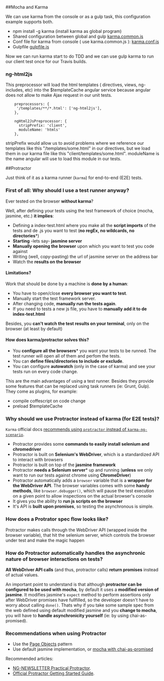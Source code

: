 ##Mocha and Karma


We can use karma from the console or as a gulp task, this configuration example supports both.

  - npm install -g karma (install karma as global program)
  - Shared configuration between global and gulp [karma.common.js](./karma-files/karma.common.js)
  - Conf file for karma from console ( use karma.common.js ): [karma.conf.js](./karma-files/karma.conf.js)
  - Gulpfile [gulpfile.js](./karma-files/gulpfile.js)

Now we can run karma start to do TDD and we can use gulp karma to run our client test once for our Travis builds.


### ng-html2js

This preprocessor will load the html templates ( directives, views, ng-includes, etc) into the $templateCache angular service
because angular does not allow to make Ajax request in our unit tests.

````
    preprocessors: {
     '/templates/**/*.html': ['ng-html2js'],
    },

    ngHtml2JsPreprocessor: {
      stripPrefix: 'client',
      moduleName: 'htmls'
    },
````

stripPrefix would allow us to avoid problems where we reference our templates like this "/templates/some.html" in our directives, but we load them
in our karma file like this "client/templates/some.html".
moduleName is the name angular will use to load this module in our tests.



##Protractor

Just think of it as a karma runner (`karma`) for end-to-end (E2E) tests.

### First of all: Why should I use a test runner anyway?

Ever tested on the browser **without karma**?

Well, after defining your tests using the test framework of choice (mocha, jasmine, etc.) **it implies**:
  - Defining a index-test.html where you make all the **script imports** of the tests and de .js you want to test (**no regEx, no wildcards, no directories***)
  - **Starting** -lets say- **jasmine server**
  - **Manually opening the browser** upon which you want to test you code against
  - Writing (well, copy-pasting) the url of jasmine server on the address bar
  - Watch the **results on the browser**

#### Limitations?

Work that should be done by a machine is **done by a human**:
  - You have to open/close **every browser you want to test**.
  - Manually start the test framework server.
  - After changing code, **manually run the tests again**.
  - If you need to tests a new js file, you have to **manually add it to de index-test.html**

Besides, you **can't watch the test results on your terminal**, only on the browser (at least by default)

#### How does karma/protractor solves this?

- You **configure all the browsers*** you want your tests to be runned. The test runner will open all of them and perfom the tests.
- You can **define files/directories to include or exclude**.
- You can configure **autowatch** (only in the case of karma) and see your tests run on every code change.

This are the main advantages of using a test runner. Besides they provide some features that can be replaced using task runners (ie: Grunt, Gulp). They come as plugins, for example:

  - compile coffescript on code change
  - preload $templateCache

### Why should we use Protractor instead of karma (for E2E tests)?

`Karma` official docs <a href="https://karma-runner.github.io/0.10/intro/faq.html" target="_blank">recommends using `protractor` instead of `karma-ng-scenario`</a>.

- Protractor provides some **commands to easily install selenium and chromedriver**
- Protractor is built on **Selenium's WebDriver**, which is a standardized API to interact with browsers
- Protractor is built on top of the **jasmine framework**
- Protractor **needs a Selenium server*** up and running (**unless** we only want to run our tests against chrome using **ChromeDriver**)
- Protractor automatically adds a `browser` variable that is a **wrapper for the WebDriver API**. The browser variables comes with some **handy methods**, like `browser.debugger()`, which will pause the test execution on a given point to allow inspections on the actual browser's console
- It gives you the ability to **run js scripts on the browser**
- It's API is **built upon promises**, so testing the asynchronous is simple.

### How does a Protrator spec flow looks like?

Protractor makes calls through the WebDriver API (wrapped inside the browser variable), that hit the selenium server, which controls the browser under test and make the magic happen

### How do Protractor automatically handles the asynchronic nature of browser interactions on tests?

**All WebDriver API calls** (and thus, protractor calls) **return promises** instead of actual values.

An important point to understand is that although **protractor can be configured to be used with mocha**, by default it uses a **modified version of jasmine**. It modifies jasmine's `expect` method to perform assertions only after WebDriver promises have fullfilled, so the developer doesn't have to worry about calling `done()`. Thats why if you take some sample spec from the web defined using default modified jasmine and you **change to mocha**, you will have to **handle asynchronicity yourself** (ie: by using chai-as-promised).

### Recommendations when using Protractor

- Use the <a href="https://github.com/angular/protractor/blob/master/docs/getting-started.md#organizing-real-tests-page-objects" target="_blank">Page Objects</a> pattern
- Use default jasmine implementation, or <a href="https://github.com/angular/protractor/blob/master/docs/using-mocha.md" target="_blank"> mocha with chai-as-promised</a>


Recommended articles:
  - <a href="http://www.ng-newsletter.com/posts/practical-protractor.html" target="_blank">NG-NEWSLETTER Practical Protractor</a>.
  - <a href="https://github.com/angular/protractor/blob/master/docs/getting-started.md" target="_blank">Official Protractor Getting Started Guide</a>.